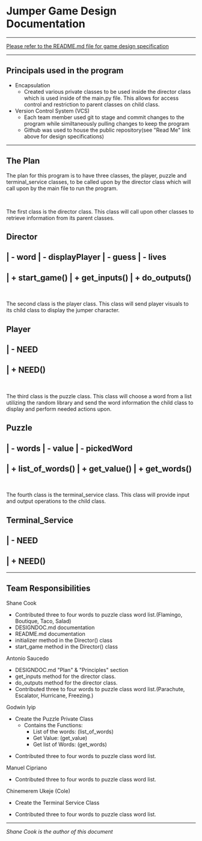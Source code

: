 # Jumper Game Design Documentation
---
[Please refer to the README.md file for game design specification](README.md)

---
## Principals used in the program
* Encapsulation
  * Created various private classes to be used inside the director class which is used inside of the main.py file. This allows for access control and restriction to parent classes on child class.
* Version Control System (VCS)
  * Each team member used git to stage and commit changes to the program while similtaneously pulling changes to keep the program
  * Github was used to house the public repository(see "Read Me" link above for design specifications)
---
## The Plan
The plan for this program is to have three classes, the player, puzzle and terminal_service classes, to be called upon by the director class which will call upon by the main file to run the program. 

<p>&nbsp;</p>
The first class is the director class. This class will call upon other classes to retrieve information from its parent classes. 

Director
---------------------------

| - word
| - displayPlayer
| - guess
| - lives
----------------------------
| + start_game()
| + get_inputs()
| + do_outputs()
----------------------------

<p>&nbsp;</p>
The second class is the player class. This class will send player visuals to its child class to display the jumper character.

Player
---------------------------

| - NEED
----------------------------
| + NEED()
----------------------------

<p>&nbsp;</p>
The third class is the puzzle class. This class will choose a word from a list utilizing the random library and send the word information the child class to display and perform needed actions upon.

Puzzle
---------------------------

| - words
| - value
| - pickedWord
----------------------------
| + list_of_words()
| + get_value()
| + get_words()
----------------------------

<p>&nbsp;</p>
The fourth class is the terminal_service class. This class will provide input and output operations to the child class.

Terminal_Service
---------------------------

| - NEED
----------------------------
| + NEED()
----------------------------

---

## Team Responsibilities

Shane Cook
* Contributed three to four words to puzzle class word list.(Flamingo, Boutique, Taco, Salad)
* DESIGNDOC.md documentation
* README.md documentation
* initializer method in the Director() class
* start_game method in the Director() class

Antonio Saucedo
* DESIGNDOC.md "Plan" & "Principles" section
* get_inputs method for the director class.
* do_outputs method for the director class.
* Contributed three to four words to puzzle class word list.(Parachute, Escalator, Hurricane, Freezing.)

Godwin Iyip
- Create the Puzzle Private Class
  - Contains the Functions:
    - List of the words: (list_of_words)
    - Get Value: (get_value)
    - Get list of Words: (get_words)

* Contributed three to four words to puzzle class word list.

Manuel Cipriano
* Contributed three to four words to puzzle class word list.

Chinemerem Ukeje (Cole)
- Create the Terminal Service Class
* Contributed three to four words to puzzle class word list.
---
*Shane Cook is the author of this document*